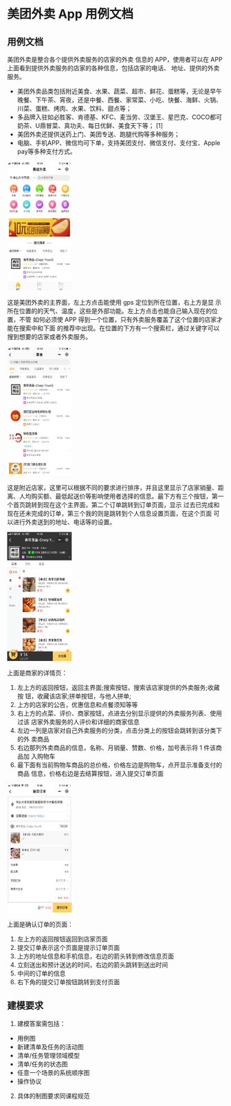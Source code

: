# 美团外卖 App 用例文档

## 用例文档

美团外卖是整合各个提供外卖服务的店家的外卖 信息的 APP，使用者可以在 APP 上面看到提供外卖服务的店家的各种信息，包括店家的电话、 地址、提供的外卖服务。

+ 美团外卖品类包括附近美食、水果、蔬菜、超市、鲜花、蛋糕等，无论是早午晚餐、下午茶、宵夜，还是中餐、西餐、家常菜、小吃、快餐、海鲜、火锅、川菜、蛋糕、烤肉、水果、饮料、甜点等；
+ 多品牌入驻如必胜客、肯德基、KFC、麦当劳、汉堡王、星巴克、COCO都可奶茶、U鼎冒菜、真功夫、每日优鲜、美食天下等； [1] 
+ 美团外卖还提供送药上门、美团专送、跑腿代购等多种服务；
+ 电脑、手机APP、微信均可下单，支持美团支付、微信支付、支付宝、Apple pay等多种支付方式。

<img src='../assets/images/meituanwaimai/首页.png' style=' width:150px;height:300px'/>

这是美团外卖的主界面，左上方点击能使用 gps 定位到所在位置，右上方是显 示所在位置的的天气、温度，这些是外部功能。左上方点击也能自己输入现在的位置，不管 如何必须使 APP 得到一个位置，只有外卖服务覆盖了这个位置的店家才能在搜索中和下面 的推荐中出现。在位置的下方有一个搜索栏，通过关键字可以搜到想要的店家或者外卖服务。

<img src='../assets/images/meituanwaimai/美食.png' style=' width:150px;height:300px'/>

这是附近店家，这里可以根据不同的要求进行排序，并且这里显示了店家销量、距离、人均购买额、最低起送价等影响使用者选择的信息。最下方有三个按钮，第一个首页跳转到现在这个主界面，第二个订单跳转到订单页面，显示 过去已完成和现在还未完成的订单，第三个我的则是跳转到个人信息设置页面，在这个页面 可以进行外卖送到的地址、电话等的设置。

<img src='../assets/images/meituanwaimai/青年良品.png' style=' width:150px;height:300px'/>

上面是商家的详情页：

1. 左上方的返回按钮，返回主界面;搜索按钮，搜索该店家提供的外卖服务;收藏按 钮，收藏该店家;拼单按钮，与他人拼单;
2. 上方的店家的公告，优惠信息和点餐须知等等
3. 右上方的点菜、评价、商家按钮，点进去分别显示提供的外卖服务列表、使用过该 店家外卖服务的人评价和详细的商家信息
4. 左边一列是店家对自己外卖服务的分类，点击分类上的按钮会跳转到该分类下的外
卖商品
5. 右边那列外卖商品的信息，名称、月销量、赞数、价格，加号表示将 1 件该商品加
入购物车
6. 最下面有当前购物车商品的总价格，价格左边是购物车，点开显示准备支付的商品
信息，价格右边是去结算按钮，进入提交订单页面

<img src='../assets/images/meituanwaimai/确认订单.png' style=' width:150px;height:300px'/>

上面是确认订单的页面：

1. 左上方的返回按钮返回到店家页面
2. 提交订单表示这个页面是提示订单页面
3. 上方的地址信息和手机信息，右边的箭头转到修改信息页面
4. 立刻送出和预计送达的时间，右边的箭头跳转到送出时间
5. 中间的订单的信息
6. 右下角的提交订单按钮跳转到支付页面

## 建模要求

1. 建模答案需包括：

+ 用例图
+ 新建清单及任务的活动图
+ 清单/任务管理领域模型
+ 清单/任务的状态图
+ 任意一个场景的系统顺序图
+ 操作协议

2. 具体的制图要求同课程规范
